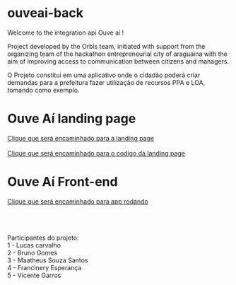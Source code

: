 # ouveai-back

Welcome to the integration api Ouve ai !

Project developed by the Orbis team, initiated with support from the organizing team of the hackathon entrepreneurial city of araguaina with the aim of improving access to communication between citizens and managers.


O Projeto constitui em uma aplicativo onde o cidadão poderá criar demandas para a prefeitura fazer utilização de recursos PPA e LOA, tomando como exemplo.

<h1>Ouve Aí landing page</h1>
<a href="https://ouveai.com/">Clique que será encaminhado para a landing page</a></br></br>
<a href="https://github.com/Lucas01-hash/ouveai-landingpage">Clique que será encaminhado para o codigo da landing page</a>


<h1>Ouve Aí Front-end</h1>
<a href="https://app.ouveai.com/">Clique que será encaminhado para app rodando</a>

</br>
</br>
</br>
</br>

Participantes do projeto:</br>
1 - Lucas carvalho</br>
2 - Bruno Gomes</br>
3 - Maatheus Souza Santos</br>
4 - Francinery Esperança</br>
5 - Vicente Garros
